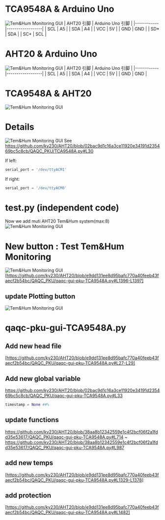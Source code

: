# TCA9548A & Arduino Uno
![Tem&Hum Monitoring GUI](TCA9548A.png)
| AHT20 引脚 | Arduino Uno 引脚 |
|------------|------------------|
| SCL        | A5               |
| SDA        | A4               |
| VCC        | 5V               |
| GND        | GND              |
| SD*        | SDA              |
| SC*        | SCL              |


# AHT20 & Arduino Uno
![Tem&Hum Monitoring GUI](AHT20.jpg)
| AHT20 引脚 | Arduino Uno 引脚 |
|------------|------------------|
| SCL        | A5               |
| SDA        | A4               |
| VCC        | 5V               |
| GND        | GND              |


# TCA9548A & AHT20 
![Tem&Hum Monitoring GUI](Muti.jpg)


# Details
![Tem&Hum Monitoring GUI](ACM.jpg)
See https://github.com/ky230/AHT20/blob/02bac9d1c16a3ce11920e34191d235469bc5c8cb/QAQC_PKU/TCA9548A.py#L30


If left: 
```python
serial_port = '/dev/ttyACM1'
```

If right:
```python
serial_port = '/dev/ttyACM0'
```

# test.py (independent code)
Now we add muti AHT20 Tem&Hum system(max:8)
![Tem&Hum Monitoring GUI](test.jpg)


# New button : Test Tem&Hum Monitoring
![Tem&Hum Monitoring GUI](qaqc-TCA9548A.jpg)
[https://github.com/ky230/AHT20/blob/e9dd131ee8d95bafc770a40feeb43faecf2b54bc/QAQC_PKU/qaqc-gui-pku-TCA9548A.py#L1396-L1397]

## update Plotting button


![Tem&Hum Monitoring GUI](Plotting.jpg)







# qaqc-pku-gui-TCA9548A.py

## Add new head file
[https://github.com/ky230/AHT20/blob/e9dd131ee8d95bafc770a40feeb43faecf2b54bc/QAQC_PKU/qaqc-gui-pku-TCA9548A.py#L27-L29]


## Add new global variable

https://github.com/ky230/AHT20/blob/02bac9d1c16a3ce11920e34191d235469bc5c8cb/QAQC_PKU/qaqc-gui-pku-TCA9548A.py#L33

```python
timestamp = None ##%
```

## update functions 
https://github.com/ky230/AHT20/blob/38aa8b12342559e1c4f2bcf06f2a1fdd35e53617/QAQC_PKU/qaqc-gui-pku-TCA9548A.py#L714 ~ https://github.com/ky230/AHT20/blob/38aa8b12342559e1c4f2bcf06f2a1fdd35e53617/QAQC_PKU/qaqc-gui-pku-TCA9548A.py#L987

## add new temps
[https://github.com/ky230/AHT20/blob/e9dd131ee8d95bafc770a40feeb43faecf2b54bc/QAQC_PKU/qaqc-gui-pku-TCA9548A.py#L1329-L1378]


## add protection
[https://github.com/ky230/AHT20/blob/e9dd131ee8d95bafc770a40feeb43faecf2b54bc/QAQC_PKU/qaqc-gui-pku-TCA9548A.py#L1482]












<!--


# TCA9548A & Arduino Uno
![Tem&Hum Monitoring GUI](TCA9548A.png)
| AHT20 引脚 | Arduino Uno 引脚 |
|------------|------------------|
| SCL        | A5               |
| SDA        | A4               |
| VCC        | 5V               |
| GND        | GND              |
| SD*        | SDA              |
| SC*        | SCL              |


# AHT20 & Arduino Uno
![Tem&Hum Monitoring GUI](AHT20.jpg)
| AHT20 引脚 | Arduino Uno 引脚 |
|------------|------------------|
| SCL        | A5               |
| SDA        | A4               |
| VCC        | 5V               |
| GND        | GND              |



# Installing
```bash
conda create -n AHT20 python=3.11
conda install numpy scipy matplotlib pandas h5py matplotlib pyserial 
conda config --add channels conda-forge
conda install -c conda-forge root
```
## check
```bash
python -c "import h5py; import pandas as pd; import matplotlib.pyplot as plt; import matplotlib.dates as mdates; from matplotlib.animation import FuncAnimation; import serial; import time; from btl import Client; import tkinter as tk; from tkinter import ttk; import random; from os.path import join, expanduser, exists, splitext; import json;import ROOT as R;import argparse;  from subprocess import Popen, PIPE; import subprocess; import sys; print('All packages imported successfully')"
```
# Run take data

```
source evi.sh
```

# Run plotting
```
source plot.sh`

```


# Add 3 new buttons of Tem&Hum monitoring in qaqc-gui-pku.py

![Tem&Hum Monitoring GUI](gui.jpg)

##  Tem&Hum Monitoring 
Start Temparture and Humidity Monitoring  and save THdata*.txt in /home/pkumtd/Desktop/AHT20/QAQC_PKU

##  Plotting Tem&Hum Monitoring 

Real time drawing of temperature and humidity images

##  Stop Tem&Hum Monitoring
Stop Temparture and Humidity Monitoring  
⚠️：Must  click this button before exiting the GUI interface


# Details of qaqc-gui-pku.py update

## Add  head file "signal"   and  global variable ：“aht20_process”
Line 25
```python
import signal
```
Line 29
```python
aht20_process = None
```

##  Comment function read_dht22   and define our functions
### Line 698 ~ Line 704:  Comment read_dht22
```python
# def read_dht22():
#     out = Popen(['ssh', 'cmsdaq@raspcmsroma01', 'tail', '-n 1', '/home/cmsdaq/SHT40/temp.txt'],stdout=PIPE)
#     vals = (out.stdout.read().decode('utf-8')).split(',')
#     for i in range(1):
#         dht22_text[(i,'temp')].config(text="%.1f"%float(vals[0+0+2*i]))
#         dht22_text[(i,'hum')].config(text="%.1f"%float(vals[0+1+2*i]))
#     root.after(3000,read_dht22)
```


### Line 710 ~ Line 782 :  Define our functions
```python
def read_AHT20():
    """读取最新的 AHT20 数据并更新GUI"""
    # 获取最新的 .txt 文件
    file_path = max(glob.glob('/home/pkumtd/Desktop/AHT20/QAQC_PKU/*.txt'), key=os.path.getmtime)
   
    # 读取最新的文件内容
    with open(file_path, 'r') as file:
        vals = file.readlines()[-1].strip().split()  # 获取最后一行内容并分割

    # 确保数据长度正确
    if len(vals) == 4:
        timestamp = f"{vals[0]} {vals[1]}"
        temperature = f"{vals[2]}°C"
        humidity = f"{vals[3]}%"

        # 更新 GUI 显示
        AHT20_text['Time'].config(text=f"Timestamp: {timestamp}")
        AHT20_text['Temp'].config(text=f"Temperature: {temperature}")
        AHT20_text['Hum'].config(text=f"Humidity: {humidity}")
    else:
        # 处理数据格式错误
        AHT20_text['Time'].config(text="Timestamp: --")
        AHT20_text['Temp'].config(text="Temperature: --")
        AHT20_text['Hum'].config(text="Humidity: --")
   
    # 2000 毫秒后再次调用 read_AHT20
    root.after(2000, read_AHT20)

def start_AHT20_monitoring():
    """启动 AHT20.sh 并开始监控数据"""
    global aht20_process

    # 检查之前是否有正在运行的 AHT20 进程
    if aht20_process is not None:
        os.killpg(os.getpgid(aht20_process.pid), signal.SIGINT)  # 终止旧进程
        aht20_process.wait()  # 等待进程完全终止

    # 运行 AHT20.sh 脚本
    aht20_process = subprocess.Popen(
        ["/home/pkumtd/Desktop/AHT20/AHT20.sh"],
        shell=True,
        preexec_fn=os.setsid  # 设置进程组ID，使得可以向该组发送信号
    )
    # 调用 read_AHT20 函数开始读取数据
    read_AHT20()

def on_closing_AHT20():
    """关闭GUI并终止AHT20.sh进程"""
    global aht20_process
    if aht20_process is not None:
        # 发送 SIGINT 信号，相当于按下 Ctrl+C
        os.killpg(os.getpgid(aht20_process.pid), signal.SIGINT)
        aht20_process.wait()  # 等待进程结束
    root.destroy()  # 关闭 GUI 窗口    \

def draw_AHT20_monitoring():
       # 运行 AHT20.sh 脚本
     subprocess.Popen(
        ["/home/pkumtd/Desktop/AHT20/plot.sh"],
        shell=True,
        preexec_fn=os.setsid  # 设置进程组ID，使得可以向该组发送信号
    )
    

def stop_AHT20_monitoring():
    """停止 AHT20.sh 进程"""
    global aht20_process

    # 检查之前是否有正在运行的 AHT20 进程
    if aht20_process is not None:
        os.killpg(os.getpgid(aht20_process.pid), signal.SIGINT)  # 终止旧进程
        aht20_process.wait()  # 等待进程完全终止
        aht20_process = None  # 重置进程变量    
```

##  Update in main function
### Line 894 :   Add AHT20.py termination button
```python
root.protocol("WM_DELETE_WINDOW", on_closing_AHT20)
```
### Line 916 :  change qaqc-gui.py Line 811 into:
```python
frame_temps.pack(expand=1,fill='both',side=tk.BOTTOM)
```

### Add new buttons and labels  below qaqc-gui.py Line 998:  see Line 1115 ~ Line 1135
```python
    # 在 frame_temps 中添加3个标签
    AHT20_text = {}
    AHT20_text['Time'] = tk.Label(frame_temps, text="Timestamp: --", width=50)
    AHT20_text['Temp'] = tk.Label(frame_temps, text="Temperature (°C): --", width=50)
    AHT20_text['Hum'] = tk.Label(frame_temps, text="Humidity (%): --", width=50)

    AHT20_text['Time'].pack()
    AHT20_text['Temp'].pack()
    AHT20_text['Hum'].pack()


    # 创建按钮
    button_module = tk.Button(master=frame_buttons, text="Tem&Hum Monitoring", width=25, height=5, command=start_AHT20_monitoring)
    button_module.pack()

    # 创建停止按钮
    button_plot = tk.Button(master=frame_buttons, text="Plotting Tem&Hum Monitoring", width=25, height=5, command=draw_AHT20_monitoring)
    button_plot.pack()  # 设置按钮位置

    # 创建停止按钮
    button_stop = tk.Button(master=frame_buttons, text="Stop Tem&Hum Monitoring", width=25, height=5, command=stop_AHT20_monitoring)
    button_stop.pack()  # 设置按钮位置

```
-->

